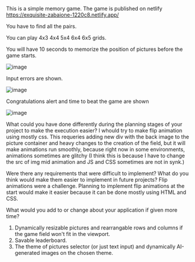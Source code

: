 This is a simple memory game.
The game is published on netlify
https://exquisite-zabaione-1220c8.netlify.app/

You have to find all the pairs.

You can play 4x3 4x4 5x4 6x4 6x5 grids.

You will have 10 seconds to memorize the position of pictures before the game starts.

![image](https://github.com/user-attachments/assets/d71b1af8-ca1e-492f-9e61-a5cc64e01a68)

Input errors are shown.

![image](https://github.com/user-attachments/assets/ffa9fbf9-3cd5-4287-a10d-84aa592c1ab7)

Congratulations alert and time to beat the game are shown

![image](https://github.com/user-attachments/assets/590acb15-5dcd-4b55-af1d-17d2923c1716)



What could you have done differently during the planning stages of your project to make the execution easier?
I whould try to make flip animation using mostly css. This requeries adding new div with the back image to the picture container and heavy changes to the creation of the field, but it will make animations run smoothly, because right now in some environments, animations sometimes are glitchy (I think this is because I have to change the src of img mid animation and JS and CSS sometimes are not in synk.)

Were there any requirements that were difficult to implement? What do you think would make them easier to implement in future projects?
Flip animations were a challenge. Planning to implement flip animations at the start would make it easier because it can be done mostly using HTML and CSS.

What would you add to or change about your application if given more time?
1. Dynamically resizable pictures and rearrangable rows and columns if the game field won't fit in the  viewport.
2. Savable leaderboard.
3. The theme of pictures selector (or just text input) and dynamically AI-generated images on the chosen theme.
